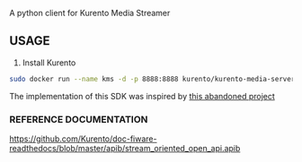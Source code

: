 A python client for Kurento Media Streamer

## USAGE
1. Install Kurento
```bash
sudo docker run --name kms -d -p 8888:8888 kurento/kurento-media-server
```



The implementation of this SDK was inspired by [this abandoned project](https://github.com/minervaproject/pykurento/tree/master/pykurento)

### REFERENCE DOCUMENTATION
https://github.com/Kurento/doc-fiware-readthedocs/blob/master/apib/stream_oriented_open_api.apib